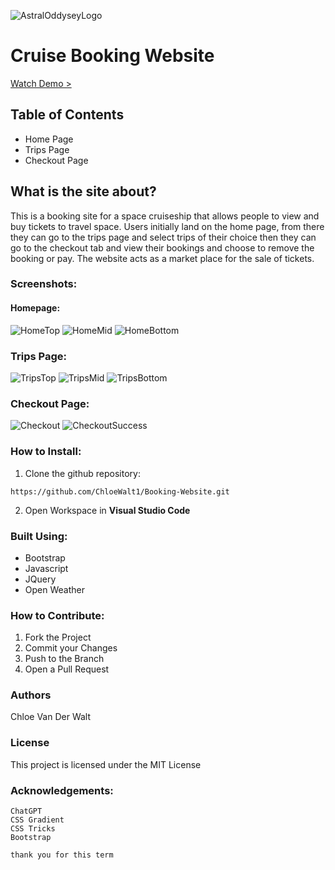 ![AstralOddyseyLogo](/assets/Logo.png)

# Cruise Booking Website


[Watch Demo >](https://drive.google.com/file/d/1-KN3HoBknjPhKRHZpM3RtMA2dKXZGsO9/view?usp=drive_link)

## Table of Contents
 * Home Page
 * Trips Page
 * Checkout Page

 ## What is the site about?

This is a booking site for a space cruiseship that allows people to view and buy tickets to travel space.
Users initially land on the home page, from there they can go to the trips page and select trips of their choice then they can go to the checkout tab and view their bookings and choose to remove the booking or pay.
The website acts as a market place for the sale of tickets. 

### Screenshots:

#### Homepage:
![HomeTop](/assets/Home3.jpeg)
![HomeMid](/assets/Home1.jpeg)
![HomeBottom](/assets/Home2.jpeg)

### Trips Page:
![TripsTop](/assets/trips%203.jpeg)
![TripsMid](/assets/trips%201.jpeg)
![TripsBottom](/assets/trips%202.jpeg)

### Checkout Page:
![Checkout](/assets/checkout.jpeg)
![CheckoutSuccess](/assets/checkoutsuccess.jpeg)

### How to Install:
 1. Clone the github repository:

 ``` https://github.com/ChloeWalt1/Booking-Website.git ```

  2. Open Workspace in <b>Visual Studio Code </b>

  ### Built Using:
  
   * Bootstrap
   * Javascript 
   * JQuery
   * Open Weather

   ### How to Contribute:

   1. Fork the Project
   2. Commit your Changes 
   3. Push to the Branch 
   4. Open a Pull Request

   ### Authors
   Chloe Van Der Walt

   ### License
   This project is licensed under the MIT License 

   ### Acknowledgements:

    ChatGPT 
    CSS Gradient
    CSS Tricks
    Bootstrap

    thank you for this term





